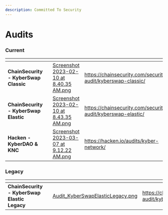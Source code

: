 ```yaml
---
description: Committed To Security
---
```


# Audits

### Current

<table data-view="cards"><thead><tr><th></th><th data-hidden></th><th data-hidden data-card-cover data-type="files"></th><th data-hidden data-card-target data-type="content-ref"></th></tr></thead><tbody><tr><td><strong>ChainSecurity - KyberSwap Classic</strong></td><td></td><td><a href="../.gitbook/assets/Screenshot 2023-02-10 at 8.40.35 AM.png">Screenshot 2023-02-10 at 8.40.35 AM.png</a></td><td><a href="https://chainsecurity.com/security-audit/kyberswap-classic/">https://chainsecurity.com/security-audit/kyberswap-classic/</a></td></tr><tr><td><strong>ChainSecurity - KyberSwap Elastic</strong></td><td></td><td><a href="../.gitbook/assets/Screenshot 2023-02-10 at 8.43.35 AM.png">Screenshot 2023-02-10 at 8.43.35 AM.png</a></td><td><a href="https://chainsecurity.com/security-audit/kyberswap-elastic/">https://chainsecurity.com/security-audit/kyberswap-elastic/</a></td></tr><tr><td><strong>Hacken - KyberDAO &#x26; KNC</strong></td><td></td><td><a href="../.gitbook/assets/Screenshot 2023-03-07 at 9.12.22 AM.png">Screenshot 2023-03-07 at 9.12.22 AM.png</a></td><td><a href="https://hacken.io/audits/kyber-network/">https://hacken.io/audits/kyber-network/</a></td></tr></tbody></table>

### Legacy

<table data-view="cards"><thead><tr><th></th><th data-hidden></th><th data-hidden data-card-cover data-type="files"></th><th data-hidden data-card-target data-type="content-ref"></th></tr></thead><tbody><tr><td><strong>ChainSecurity - KyberSwap Elastic Legacy</strong></td><td></td><td><a href="../.gitbook/assets/Audit_KyberSwapElasticLegacy.png">Audit_KyberSwapElasticLegacy.png</a></td><td><a href="https://chainsecurity.com/security-audit/kyberswap-elastic-legacy/">https://chainsecurity.com/security-audit/kyberswap-elastic-legacy/</a></td></tr></tbody></table>

